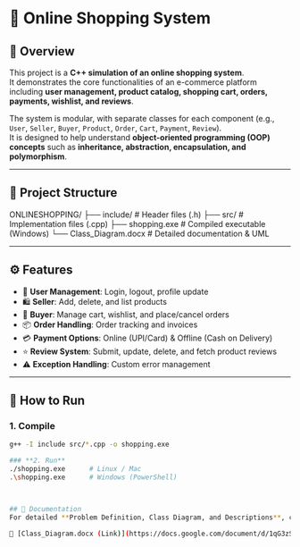 # 🛒 Online Shopping System

## 📌 Overview
This project is a **C++ simulation of an online shopping system**.  
It demonstrates the core functionalities of an e-commerce platform including **user management, product catalog, shopping cart, orders, payments, wishlist, and reviews**.

The system is modular, with separate classes for each component (e.g., `User`, `Seller`, `Buyer`, `Product`, `Order`, `Cart`, `Payment`, `Review`).  
It is designed to help understand **object-oriented programming (OOP) concepts** such as **inheritance, abstraction, encapsulation, and polymorphism**.

---

## 📂 Project Structure
ONLINESHOPPING/
├── include/ # Header files (.h)
├── src/ # Implementation files (.cpp)
├── shopping.exe # Compiled executable (Windows)
└── Class_Diagram.docx # Detailed documentation & UML


---

## ⚙️ Features
- 👤 **User Management**: Login, logout, profile update  
- 🛍️ **Seller**: Add, delete, and list products  
- 🛒 **Buyer**: Manage cart, wishlist, and place/cancel orders  
- 📦 **Order Handling**: Order tracking and invoices  
- 💳 **Payment Options**: Online (UPI/Card) & Offline (Cash on Delivery)  
- ⭐ **Review System**: Submit, update, delete, and fetch product reviews  
- ⚠️ **Exception Handling**: Custom error management  

---

## 🚀 How to Run
### **1. Compile**
```bash
g++ -I include src/*.cpp -o shopping.exe

### **2. Run**
./shopping.exe      # Linux / Mac
.\shopping.exe      # Windows (PowerShell)



## 📖 Documentation
For detailed **Problem Definition, Class Diagram, and Descriptions**, check the document here:  

📄 [Class_Diagram.docx (Link)](https://docs.google.com/document/d/1qG3zS4lmol67L_PFo1Ev3keL9r0m6WTn/edit?usp=drive_link&ouid=109200937188671518028&rtpof=true&sd=true)
